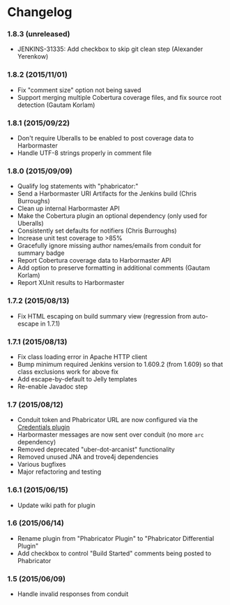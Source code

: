 # Changelog

### 1.8.3 (unreleased)

* JENKINS-31335: Add checkbox to skip git clean step (Alexander Yerenkow)

### 1.8.2 (2015/11/01)

* Fix "comment size" option not being saved
* Support merging multiple Cobertura coverage files, and fix source root
  detection (Gautam Korlam)

### 1.8.1 (2015/09/22)

* Don't require Uberalls to be enabled to post coverage data to Harbormaster
* Handle UTF-8 strings properly in comment file

### 1.8.0 (2015/09/09)

* Qualify log statements with "phabricator:"
* Send a Harbormaster URI Artifacts for the Jenkins build  (Chris Burroughs)
* Clean up internal Harbormaster API
* Make the Cobertura plugin an optional dependency (only used for Uberalls)
* Consistently set defaults for notifiers (Chris Burroughs)
* Increase unit test coverage to >85%
* Gracefully ignore missing author names/emails from conduit for summary badge
* Report Cobertura coverage data to Harbormaster API
* Add option to preserve formatting in additional comments (Gautam Korlam)
* Report XUnit results to Harbormaster

### 1.7.2 (2015/08/13)

* Fix HTML escaping on build summary view (regression from auto-escape in 1.7.1)

### 1.7.1 (2015/08/13)

* Fix class loading error in Apache HTTP client
* Bump minimum required Jenkins version to 1.609.2 (from 1.609) so that class exclusions work for above fix
* Add escape-by-default to Jelly templates
* Re-enable Javadoc step

### 1.7 (2015/08/12)

* Conduit token and Phabricator URL are now configured via the [Credentials plugin](https://wiki.jenkins-ci.org/display/JENKINS/Credentials+Plugin)
* Harbormaster messages are now sent over conduit (no more `arc` dependency)
* Removed deprecated "uber-dot-arcanist" functionality
* Removed unused JNA and trove4j dependencies
* Various bugfixes
* Major refactoring and testing

### 1.6.1 (2015/06/15)

* Update wiki path for plugin

### 1.6 (2015/06/14)

* Rename plugin from "Phabricator Plugin" to "Phabricator Differential Plugin"
* Add checkbox to control "Build Started" comments being posted to Phabricator

### 1.5 (2015/06/09)

* Handle invalid responses from conduit
